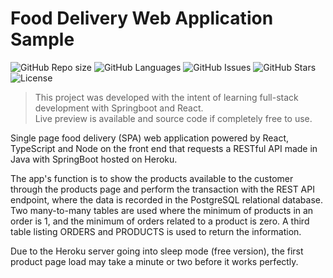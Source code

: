 # Food Delivery Web Application Sample
![GitHub Repo size](https://img.shields.io/github/repo-size/bardsnight/dsdeliver-sds2?style=flat-square)
![GitHub Languages](https://img.shields.io/github/languages/count/bardsnight/dsdeliver-sds2?style=flat-square)
![GitHub Issues](https://img.shields.io/github/issues/bardsnight/dsdeliver-sds2?style=flat-square)
![GitHub Stars](https://img.shields.io/github/stars/bardsnight/dsdeliver-sds2?style=flat-square)
![License](https://img.shields.io/github/license/bardsnight/dsdeliver-sds2?style=flat-square)
> This project was developed with the intent of learning full-stack development with Springboot and React.
> <br>Live preview is available and source code if completely free to use.

Single page food delivery (SPA) web application powered by React, TypeScript and Node on the front end that requests a RESTful API made in Java with SpringBoot hosted on Heroku.

   The app's function is to show the products available to the customer through the products page and perform the transaction with the REST API endpoint, where the data is recorded in the PostgreSQL relational database.
Two many-to-many tables are used where the minimum of products in an order is 1, and the minimum of orders related to a product is zero.
A third table listing ORDERS and PRODUCTS is used to return the information.

Due to the Heroku server going into sleep mode (free version), the first product page load may take a minute or two before it works perfectly.